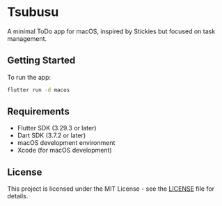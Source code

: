# Tsubusu

A minimal ToDo app for macOS, inspired by Stickies but focused on task management.



## Getting Started

To run the app:

```bash
flutter run -d macos
```

## Requirements

- Flutter SDK (3.29.3 or later)
- Dart SDK (3.7.2 or later)
- macOS development environment
- Xcode (for macOS development)


## License

This project is licensed under the MIT License - see the [LICENSE](LICENSE) file for details.
